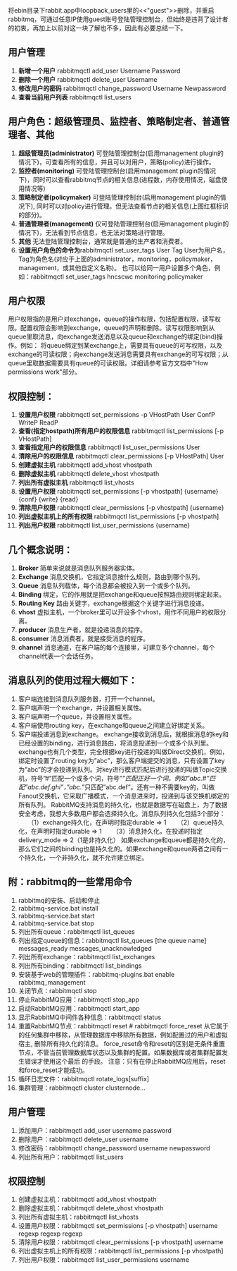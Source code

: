 将ebin目录下rabbit.app中loopback_users里的<<"guest">>删除，并重启rabbitmq，可通过任意IP使用guest账号登陆管理控制台，但始终是违背了设计者的初衷，再加上以前对这一块了解也不多，因此有必要总结一下。

## 用户管理
01. **新增一个用户** rabbitmqctl  add_user  Username  Password
02. **删除一个用户** rabbitmqctl  delete_user  Username
03. **修改用户的密码** rabbitmqctl  change_password  Username  Newpassword
04. **查看当前用户列表** rabbitmqctl  list_users

## 用户角色：超级管理员、监控者、策略制定者、普通管理者、其他
01. **超级管理员(administrator)** 可登陆管理控制台(启用management plugin的情况下)，可查看所有的信息，并且可以对用户，策略(policy)进行操作。
02. **监控者(monitoring)** 可登陆管理控制台(启用management plugin的情况下)，同时可以查看rabbitmq节点的相关信息(进程数，内存使用情况，磁盘使用情况等)
03. **策略制定者(policymaker)** 可登陆管理控制台(启用management plugin的情况下), 同时可以对policy进行管理。但无法查看节点的相关信息(上图红框标识的部分)。
04. **普通管理者(management)** 仅可登陆管理控制台(启用management plugin的情况下)，无法看到节点信息，也无法对策略进行管理。
05. **其他** 无法登陆管理控制台，通常就是普通的生产者和消费者。
06. **设置用户角色的命令为**rabbitmqctl  set_user_tags  User  Tag
User为用户名，Tag为角色名(对应于上面的administrator，monitoring，policymaker，management，或其他自定义名称)。
也可以给同一用户设置多个角色，例如：rabbitmqctl  set_user_tags  hncscwc  monitoring  policymaker

## 用户权限
用户权限指的是用户对exchange，queue的操作权限，包括配置权限，读写权限。配置权限会影响到exchange，queue的声明和删除。读写权限影响到从queue里取消息，向exchange发送消息以及queue和exchange的绑定(bind)操作。例如： 将queue绑定到某exchange上，需要具有queue的可写权限，以及exchange的可读权限；向exchange发送消息需要具有exchange的可写权限；从queue里取数据需要具有queue的可读权限。详细请参考官方文档中"How permissions work"部分。

## 权限控制：
01. **设置用户权限** rabbitmqctl  set_permissions  -p  VHostPath  User  ConfP  WriteP  ReadP
02. **查看(指定hostpath)所有用户的权限信息** rabbitmqctl  list_permissions  [-p  VHostPath]
03. **查看指定用户的权限信息** rabbitmqctl  list_user_permissions  User
04. **清除用户的权限信息** rabbitmqctl  clear_permissions  [-p VHostPath]  User
05. **创建虚拟主机** rabbitmqctl add_vhost vhostpath
06. **删除虚拟主机** rabbitmqctl delete_vhost vhostpath
07. **列出所有虚拟主机** rabbitmqctl list_vhosts
08. **设置用户权限** rabbitmqctl set_permissions [-p vhostpath] {username} {conf} {write} {read}
09. **清除用户权限** rabbitmqctl clear_permissions [-p vhostpath] {username}
10. **列出虚拟主机上的所有权限** rabbitmqctl list_permissions [-p vhostpath]
11. **列出用户权限** rabbitmqctl list_user_permissions {username}

## 几个概念说明：
01. **Broker** 简单来说就是消息队列服务器实体。
02. **Exchange** 消息交换机，它指定消息按什么规则，路由到哪个队列。
03. **Queue** 消息队列载体，每个消息都会被投入到一个或多个队列。
04. **Binding** 绑定，它的作用就是把exchange和queue按照路由规则绑定起来。
05. **Routing Key** 路由关键字，exchange根据这个关键字进行消息投递。
06. **vhost** 虚拟主机，一个broker里可以开设多个vhost，用作不同用户的权限分离。
07. **producer** 消息生产者，就是投递消息的程序。
08. **consumer** 消息消费者，就是接受消息的程序。
09. **channel** 消息通道，在客户端的每个连接里，可建立多个channel，每个channel代表一个会话任务。
## 消息队列的使用过程大概如下：
01. 客户端连接到消息队列服务器，打开一个channel。
02. 客户端声明一个exchange，并设置相关属性。
03. 客户端声明一个queue，并设置相关属性。
04. 客户端使用routing key，在exchange和queue之间建立好绑定关系。
05. 客户端投递消息到exchange。
exchange接收到消息后，就根据消息的key和已经设置的binding，进行消息路由，将消息投递到一个或多个队列里。
exchange也有几个类型，完全根据key进行投递的叫做Direct交换机，例如，绑定时设置了routing key为”abc”，那么客户端提交的消息，只有设置了key为”abc”的才会投递到队列。对key进行模式匹配后进行投递的叫做Topic交换机，符号”#”匹配一个或多个词，符号”*”匹配正好一个词。例如”abc.#”匹配”abc.def.ghi”，”abc.*”只匹配”abc.def”。还有一种不需要key的，叫做Fanout交换机，它采取广播模式，一个消息进来时，投递到与该交换机绑定的所有队列。
RabbitMQ支持消息的持久化，也就是数据写在磁盘上，为了数据安全考虑，我想大多数用户都会选择持久化。消息队列持久化包括3个部分：
　　（1）exchange持久化，在声明时指定durable => 1
　　（2）queue持久化，在声明时指定durable => 1
　　（3）消息持久化，在投递时指定delivery_mode => 2（1是非持久化）
如果exchange和queue都是持久化的，那么它们之间的binding也是持久化的。如果exchange和queue两者之间有一个持久化，一个非持久化，就不允许建立绑定。

## 附：rabbitmq的一些常用命令　　
01. rabbitmq的安装、启动和停止
02. rabbitmq-service.bat install 
03. rabbitmq-service.bat start 
04. rabbitmq-service.bat stop
05. 列出所有queue：rabbitmqctl list_queues
06. 列出指定queue的信息：rabbitmqctl list_queues [the queue name] messages_ready messages_unacknowledged
07. 列出所有exchange：rabbitmqctl list_exchanges
08. 列出所有binding：rabbitmqctl list_bindings
09. 安装基于web的管理插件：rabbitmq-plugins.bat enable rabbitmq_management 
10. 关闭节点：rabbitmqctl stop
11. 停止RabbitMQ应用：rabbitmqctl stop_app
12. 启动RabbitMQ应用：rabbitmqctl start_app
13. 显示RabbitMQ中间件各种信息：rabbitmqctl status
14. 重置RabbitMQ节点：rabbitmqctl reset # rabbitmqctl force_reset
从它属于的任何集群中移除，从管理数据库中移除所有数据，例如配置过的用户和虚拟宿主, 删除所有持久化的消息。
force_reset命令和reset的区别是无条件重置节点，不管当前管理数据库状态以及集群的配置。如果数据库或者集群配置发生错误才使用这个最后 的手段。
注意：只有在停止RabbitMQ应用后，reset和force_reset才能成功。
15. 循环日志文件：rabbitmqctl rotate_logs[suffix]
16. 集群管理：rabbitmqctl cluster clusternode…

## 用户管理
01. 添加用户：rabbitmqctl add_user username password
02. 删除用户：rabbitmqctl delete_user username
03. 修改密码：rabbitmqctl change_password username newpassword
04. 列出所有用户：rabbitmqctl list_users

## 权限控制
01. 创建虚拟主机：rabbitmqctl add_vhost vhostpath
02. 删除虚拟主机：rabbitmqctl delete_vhost vhostpath
03. 列出所有虚拟主机：rabbitmqctl list_vhosts
04. 设置用户权限：rabbitmqctl set_permissions [-p vhostpath] username regexp regexp regexp
05. 清除用户权限：rabbitmqctl clear_permissions [-p vhostpath] username
06. 列出虚拟主机上的所有权限：rabbitmqctl list_permissions [-p vhostpath]
07. 列出用户权限：rabbitmqctl list_user_permissions username
